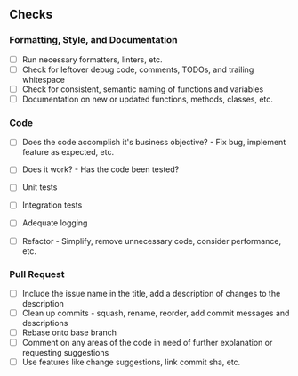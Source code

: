 ## Checks

### Formatting, Style, and Documentation
- [ ] Run necessary formatters, linters, etc.
- [ ] Check for leftover debug code, comments, TODOs, and trailing whitespace
- [ ] Check for consistent, semantic naming of functions and variables
- [ ] Documentation on new or updated functions, methods, classes, etc.

### Code
- [ ] Does the code accomplish it's business objective? - Fix bug, implement feature as expected, etc.
- [ ] Does it work? - Has the code been tested?
- [ ] Unit tests
- [ ] Integration tests
- [ ] Adequate logging
- [ ] Refactor - Simplify, remove unnecessary code, consider performance, etc.


### Pull Request
- [ ] Include the issue name in the title, add a description of changes to the description
- [ ] Clean up commits - squash, rename, reorder, add commit messages and descriptions
- [ ] Rebase onto base branch
- [ ] Comment on any areas of the code in need of further explanation or requesting suggestions
- [ ] Use features like change suggestions, link commit sha, etc.
